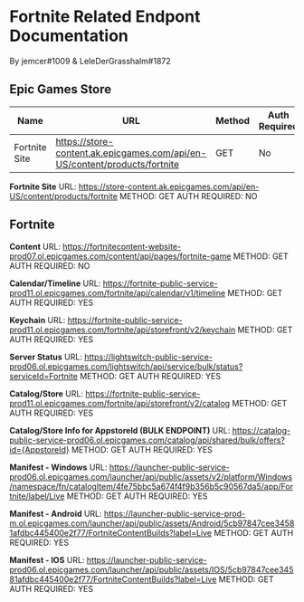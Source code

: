 # Fortnite Related Endpont Documentation
By jemcer#1009 &amp; LeleDerGrasshalm#1872

## Epic Games Store

| Name | URL | Method | Auth Required | Body
| ----------- | ----------- | ----------- | ----------- | ----------- |
| Fortnite Site | https://store-content.ak.epicgames.com/api/en-US/content/products/fortnite | GET | No | None


**Fortnite Site**
URL: https://store-content.ak.epicgames.com/api/en-US/content/products/fortnite
METHOD: GET
AUTH REQUIRED: NO

## Fortnite

**Content**
URL: https://fortnitecontent-website-prod07.ol.epicgames.com/content/api/pages/fortnite-game
METHOD: GET
AUTH REQUIRED: NO

**Calendar/Timeline**
URL: https://fortnite-public-service-prod11.ol.epicgames.com/fortnite/api/calendar/v1/timeline
METHOD: GET
AUTH REQUIRED: YES

**Keychain**
URL: https://fortnite-public-service-prod11.ol.epicgames.com/fortnite/api/storefront/v2/keychain
METHOD: GET
AUTH REQUIRED: YES

**Server Status**
URL: https://lightswitch-public-service-prod06.ol.epicgames.com/lightswitch/api/service/bulk/status?serviceId=Fortnite
METHOD: GET
AUTH REQUIRED: YES

**Catalog/Store**
URL: https://fortnite-public-service-prod11.ol.epicgames.com/fortnite/api/storefront/v2/catalog
METHOD: GET
AUTH REQUIRED: YES

**Catalog/Store Info for AppstoreId (BULK ENDPOINT)**
URL: https://catalog-public-service-prod06.ol.epicgames.com/catalog/api/shared/bulk/offers?id={AppstoreId}
METHOD: GET
AUTH REQUIRED: YES

**Manifest - Windows**
URL: https://launcher-public-service-prod06.ol.epicgames.com/launcher/api/public/assets/v2/platform/Windows/namespace/fn/catalogItem/4fe75bbc5a674f4f9b356b5c90567da5/app/Fortnite/label/Live
METHOD: GET
AUTH REQUIRED: YES

**Manifest - Android**
URL: https://launcher-public-service-prod-m.ol.epicgames.com/launcher/api/public/assets/Android/5cb97847cee34581afdbc445400e2f77/FortniteContentBuilds?label=Live
METHOD: GET
AUTH REQUIRED: YES

**Manifest - IOS**
URL: https://launcher-public-service-prod06.ol.epicgames.com/launcher/api/public/assets/IOS/5cb97847cee34581afdbc445400e2f77/FortniteContentBuilds?label=Live
METHOD: GET
AUTH REQUIRED: YES
